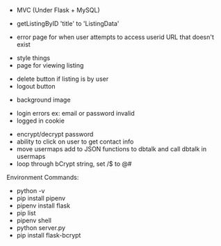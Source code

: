  * MVC (Under Flask + MySQL)
 - getListingByID 'title' to 'ListingData'
 * error page for when user attempts to access userid URL that doesn't exist
 - style things
 - page for viewing listing
 * delete button if listing is by user
 * logout button
 - background image
 * login errors ex: email or password invalid
 * logged in cookie
 - encrypt/decrypt password
 - ability to click on user to get contact info
 - move usermaps add to JSON functions to dbtalk and call dbtalk in usermaps
 - loop through bCrypt string, set /$ to @#


 Environment Commands:
 - python -v
 - pip install pipenv
 - pipenv install flask
 - pip list
 - pipenv shell
 - python server.py
 - pip install flask-bcrypt